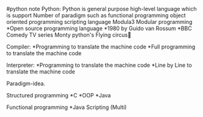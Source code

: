 #python note
Python:
Python is general purpose high-level language
which is support Number of paradigm such as 
functional programming object oriented programming
scripting language Modula3 Modular programming
*Open source programming language
*1980 by Guido van Rossum
*BBC Comedy TV series Monty python's Flying circus🎪

Compiler:
*Programming to translate the machine code
*Full programming to translate the machine code

Interpreter:
*Programming to translate the machine code
*Line by Line to translate the machine code

Paradigm-idea.

Structured programming
*C
*OOP
*Java

Functional programming
*Java Scripting (Multi)



